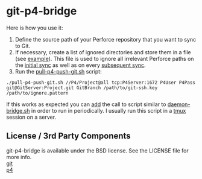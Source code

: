 git-p4-bridge
=============

Here is how you use it:

1. Define the source path of your Perforce repository that you want to sync to Git.
2. If necessary, create a list of ignored directories and store them in a file (see [example](https://raw.githubusercontent.com/larsxschneider/git-p4-bridge/master/example.ignore)). This file is used to ignore all irrelevant Perforce paths on
the [initial sync](https://github.com/larsxschneider/git-p4-bridge/blob/master/pull-p4-push-git.sh#L62) as well
as on every [subsequent sync](https://github.com/larsxschneider/git-p4-bridge/blob/master/pull-p4-push-git.sh#L82). 
3. Run the [pull-p4-push-git.sh](https://github.com/larsxschneider/git-p4-bridge/blob/master/pull-p4-push-git.sh) script:
```
./pull-p4-push-git.sh //P4/Project@all tcp:P4Server:1672 P4User P4Pass git@GitServer:Project.git GitBranch /path/to/git-ssh.key /path/to/ignore.pattern
```

If this works as expected you can [add](https://github.com/larsxschneider/git-p4-bridge/blob/master/daemon-bridge.sh#L16)
the call to script similar to [daemon-bridge.sh](https://github.com/larsxschneider/git-p4-bridge/blob/master/daemon-bridge.sh)
in order to run in periodically. I usually run this script in a [tmux](http://robots.thoughtbot.com/a-tmux-crash-course)
session on a server.

## License / 3rd Party Components

git-p4-bridge is available under the BSD license. See the LICENSE file for more info.  
[git](https://github.com/git/git)  
[p4](http://www.perforce.com/downloads/Perforce/Customer)  
